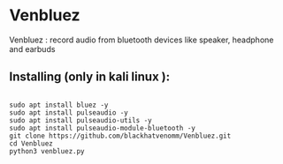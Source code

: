 # Venbluez
Venbluez  : record audio from bluetooth devices like speaker, headphone and earbuds 
## Installing (only in kali linux ):

```

sudo apt install bluez -y
sudo apt install pulseaudio -y
sudo apt install pulseaudio-utils -y
sudo apt install pulseaudio-module-bluetooth -y
git clone https://github.com/blackhatvenomm/Venbluez.git
cd Venbluez
python3 venbluez.py
